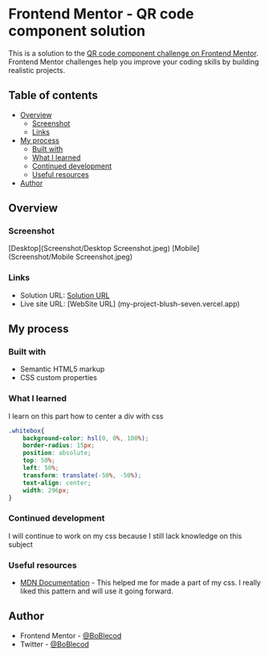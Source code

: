 # Frontend Mentor - QR code component solution

This is a solution to the [QR code component challenge on Frontend Mentor](https://www.frontendmentor.io/challenges/qr-code-component-iux_sIO_H). Frontend Mentor challenges help you improve your coding skills by building realistic projects. 

## Table of contents

- [Overview](#overview)
  - [Screenshot](#screenshot)
  - [Links](#links)
- [My process](#my-process)
  - [Built with](#built-with)
  - [What I learned](#what-i-learned)
  - [Continued development](#continued-development)
  - [Useful resources](#useful-resources)
- [Author](#author)

## Overview

### Screenshot

[Desktop](Screenshot/Desktop Screenshot.jpeg)
[Mobile](Screenshot/Mobile Screenshot.jpeg)

### Links

- Solution URL: [Solution URL](https://github.com/BoBlecod/Frontend-Mentor-QR-code-component/blob/main/index.html)
- Live site URL: [WebSite URL] (my-project-blush-seven.vercel.app)

## My process

### Built with

- Semantic HTML5 markup
- CSS custom properties

### What I learned

I learn on this part how to center a div with css

```css
.whitebox{ 
    background-color: hsl(0, 0%, 100%); 
    border-radius: 15px;
    position: absolute; 
    top: 50%;
    left: 50%; 
    transform: translate(-50%, -50%);
    text-align: center; 
    width: 296px;
}
```

### Continued development

I will continue to work on my css because I still lack knowledge on this subject

### Useful resources

- [MDN Documentation](https://developer.mozilla.org/fr/) - This helped me for made a part of my css. I really liked this pattern and will use it going forward.

## Author

- Frontend Mentor - [@BoBlecod](https://www.frontendmentor.io/profile/BoBlecod)
- Twitter - [@BoBlecod](https://twitter.com/BoBlecod)


